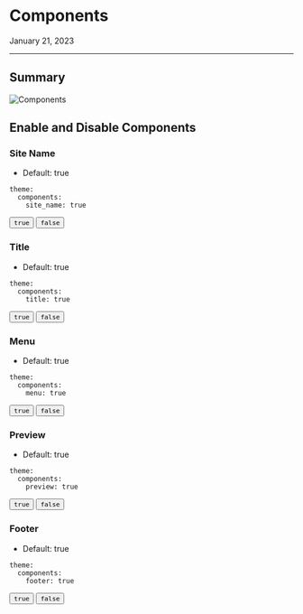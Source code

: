 # Components

January 21, 2023

---

## Summary

![Components](/assets/summary.png)

## Enable and Disable Components

### Site Name

- Default: true

```
theme:
  components:
    site_name: true
```

<button component-id="component-site-name" status="false"><code>true</code></button>
<button component-id="component-site-name" status="true"><code>false</code></button>

### Title

- Default: true

```
theme:
  components:
    title: true
```

<button component-id="component-title" status="false"><code>true</code></button>
<button component-id="component-title" status="true"><code>false</code></button>

### Menu

- Default: true

```
theme:
  components:
    menu: true
```

<button component-id="component-menu" status="false"><code>true</code></button>
<button component-id="component-menu" status="true"><code>false</code></button>

### Preview

- Default: true

```
theme:
  components:
    preview: true
```

<button component-id="component-preview" status="false"><code>true</code></button>
<button component-id="component-preview" status="true"><code>false</code></button>

### Footer

- Default: true

```
theme:
  components:
    footer: true
```

<button component-id="component-footer" status="false"><code>true</code></button>
<button component-id="component-footer" status="true"><code>false</code></button>


